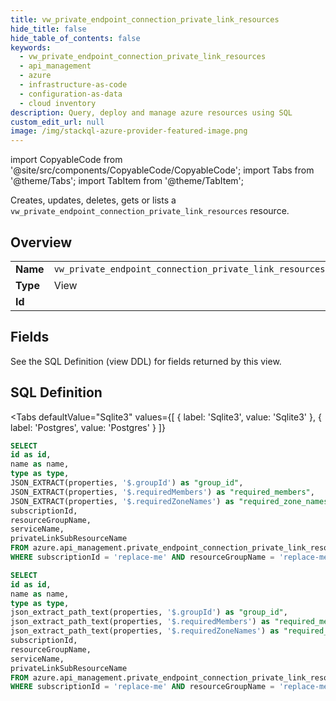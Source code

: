 ```yaml
--- 
title: vw_private_endpoint_connection_private_link_resources
hide_title: false
hide_table_of_contents: false
keywords:
  - vw_private_endpoint_connection_private_link_resources
  - api_management
  - azure
  - infrastructure-as-code
  - configuration-as-data
  - cloud inventory
description: Query, deploy and manage azure resources using SQL
custom_edit_url: null
image: /img/stackql-azure-provider-featured-image.png
---
```


import CopyableCode from '@site/src/components/CopyableCode/CopyableCode';
import Tabs from '@theme/Tabs';
import TabItem from '@theme/TabItem';

Creates, updates, deletes, gets or lists a <code>vw_private_endpoint_connection_private_link_resources</code> resource.

## Overview
<table><tbody>
<tr><td><b>Name</b></td><td><code>vw_private_endpoint_connection_private_link_resources</code></td></tr>
<tr><td><b>Type</b></td><td>View</td></tr>
<tr><td><b>Id</b></td><td><CopyableCode code="azure.api_management.vw_private_endpoint_connection_private_link_resources" /></td></tr>
</tbody></table>

## Fields

See the SQL Definition (view DDL) for fields returned by this view.

## SQL Definition

<Tabs
defaultValue="Sqlite3"
values={[
{ label: 'Sqlite3', value: 'Sqlite3' },
{ label: 'Postgres', value: 'Postgres' }
]}
>
<TabItem value="Sqlite3">

```sql
SELECT
id as id,
name as name,
type as type,
JSON_EXTRACT(properties, '$.groupId') as "group_id",
JSON_EXTRACT(properties, '$.requiredMembers') as "required_members",
JSON_EXTRACT(properties, '$.requiredZoneNames') as "required_zone_names",
subscriptionId,
resourceGroupName,
serviceName,
privateLinkSubResourceName
FROM azure.api_management.private_endpoint_connection_private_link_resources
WHERE subscriptionId = 'replace-me' AND resourceGroupName = 'replace-me' AND serviceName = 'replace-me';
```

</TabItem>
<TabItem value="Postgres">

```sql
SELECT
id as id,
name as name,
type as type,
json_extract_path_text(properties, '$.groupId') as "group_id",
json_extract_path_text(properties, '$.requiredMembers') as "required_members",
json_extract_path_text(properties, '$.requiredZoneNames') as "required_zone_names",
subscriptionId,
resourceGroupName,
serviceName,
privateLinkSubResourceName
FROM azure.api_management.private_endpoint_connection_private_link_resources
WHERE subscriptionId = 'replace-me' AND resourceGroupName = 'replace-me' AND serviceName = 'replace-me';
```

</TabItem>
</Tabs>
